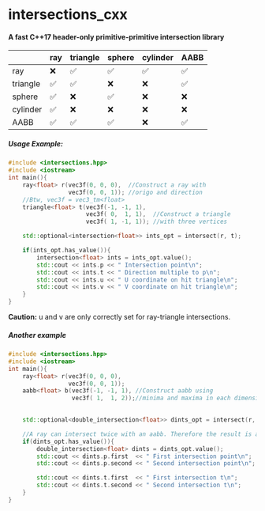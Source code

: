 # intersections_cxx
#### A fast C++17 header-only primitive-primitive intersection library
|        |ray|triangle|sphere|cylinder|AABB|
|---|---|---|---|---|---|
|ray     | ❌ | ✅   | ✅ | ✅ | ✅ |
|triangle| ✅ | ✅   | ❌ | ❌ | ✅ |
|sphere  | ✅ | ❌   | ✅ | ❌ | ❌ |
|cylinder| ✅ | ❌   | ❌ | ❌ | ❌ |
|AABB    | ✅ | ✅   | ✅ | ❌ | ✅ |

##### Usage Example:
```cpp
#include <intersections.hpp>
#include <iostream>
int main(){
    ray<float> r(vec3f(0, 0, 0),  //Construct a ray with
                 vec3f(0, 0, 1)); //origo and direction
    //Btw, vec3f = vec3_tm<float>
    triangle<float> t(vec3f(-1, -1, 1),  
                      vec3f( 0,  1, 1),  //Construct a triangle
                      vec3f( 1, -1, 1)); //with three vertices

    std::optional<intersection<float>> ints_opt = intersect(r, t);

    if(ints_opt.has_value()){
        intersection<float> ints = ints_opt.value();
        std::cout << ints.p << " Intersection point\n";
        std::cout << ints.t << " Direction multiple to p\n";
        std::cout << ints.u << " U coordinate on hit triangle\n";
        std::cout << ints.v << " V coordinate on hit triangle\n";
    }
}
```
**Caution:** u and v are only correctly set for ray-triangle intersections.
##### Another example
```cpp
#include <intersections.hpp>
#include <iostream>
int main(){
    ray<float> r(vec3f(0, 0, 0),
                 vec3f(0, 0, 1));
    aabb<float> b(vec3f(-1, -1, 1), //Construct aabb using
                  vec3f( 1,  1, 2));//minima and maxima in each dimension

    
    std::optional<double_intersection<float>> dints_opt = intersect(r, b);

    //A ray can intersect twice with an aabb. Therefore the result is a double_intersection.
    if(dints_opt.has_value()){
        double_intersection<float> dints = dints_opt.value();
        std::cout << dints.p.first  << " First intersection point\n";
        std::cout << dints.p.second << " Second intersection point\n";

        std::cout << dints.t.first  << " First intersection t\n";
        std::cout << dints.t.second << " Second intersection t\n";
    }
}
```
